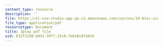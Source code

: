 ```yaml
---
content_type: resource
description: ''
file: https://ol-ocw-studio-app-qa.s3.amazonaws.com/courses/18-01sc-single-variable-calculus-fall-2010/832f31d8b0d1397725c87e618c8fa9c6_eHJuAByQf5A.pdf
file_type: application/pdf
resourcetype: Document
title: 3play pdf file
uid: 832f31d8-b0d1-3977-25c8-7e618c8fa9c6
---
```


